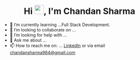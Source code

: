 ### <h1 align="center">Hi <img src="https://raw.githubusercontent.com/MartinHeinz/MartinHeinz/master/wave.gif" width="30px">, I'm Chandan Sharma</h1>


<!-- **iChandansharma/iChandansharma** is a ✨ _special_ ✨ repository because its `README.md` (this file) appears on your GitHub profile. -->
<!-- 
Here are some ideas to get you started:

- 🔭 I’m currently working on ... -->
- 🌱 I’m currently learning ...Full Stack Development.
- 👯 I’m looking to collaborate on ...
- 🤔 I’m looking for help with ...
- 💬 Ask me about ...
- 📫 How to reach me on: ... <a href="https://www.linkedin.com/in/chandan-sharma-5ab82b153/" rel="nofollow">LinkedIn</a> or via email                                          <a href="chandansharma984@gmail.com" rel="nofollow">chandansharma984@gmail.com</a>

